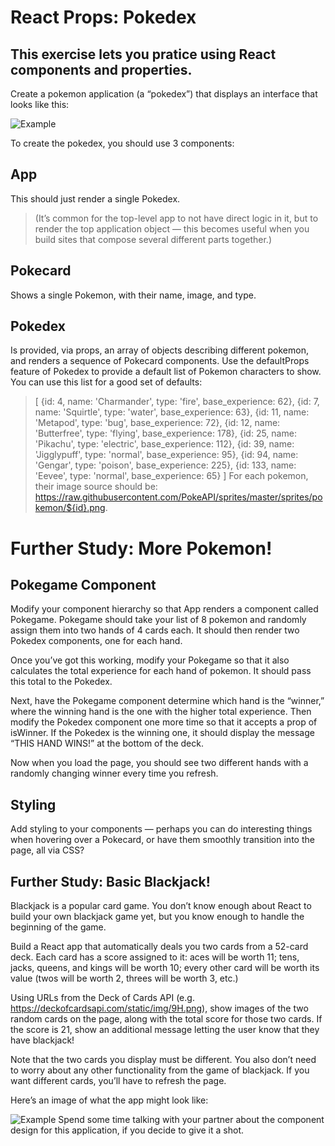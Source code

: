 # React Props: Pokedex
## This exercise lets you pratice using React components and properties.

Create a pokemon application (a “pokedex”) that displays an interface that looks like this:

![Example](http://curric.rithmschool.com/springboard/exercises/react-props-pokedex/_images/pokedex.png)

To create the pokedex, you should use 3 components:

## App
This should just render a single Pokedex.

>(It’s common for the top-level app to not have direct logic in it, but to render the top application object — this becomes useful when you build sites that compose several different parts together.)

## Pokecard
Shows a single Pokemon, with their name, image, and type.

## Pokedex
Is provided, via props, an array of objects describing different pokemon, and renders a sequence of Pokecard components.
Use the defaultProps feature of Pokedex to provide a default list of Pokemon characters to show. You can use this list for a good set of defaults:

> [
>   {id: 4, name: 'Charmander', type: 'fire', base_experience: 62},
>   {id: 7, name: 'Squirtle', type: 'water', base_experience: 63},
>   {id: 11, name: 'Metapod', type: 'bug', base_experience: 72},
>   {id: 12, name: 'Butterfree', type: 'flying', base_experience: 178},
>   {id: 25, name: 'Pikachu', type: 'electric', base_experience: 112},
>   {id: 39, name: 'Jigglypuff', type: 'normal', base_experience: 95},
>   {id: 94, name: 'Gengar', type: 'poison', base_experience: 225},
>   {id: 133, name: 'Eevee', type: 'normal', base_experience: 65}
> ]
For each pokemon, their image source should be: https://raw.githubusercontent.com/PokeAPI/sprites/master/sprites/pokemon/${id}.png.

# Further Study: More Pokemon!
## Pokegame Component
Modify your component hierarchy so that App renders a component called Pokegame. Pokegame should take your list of 8 pokemon and randomly assign them into two hands of 4 cards each. It should then render two Pokedex components, one for each hand.

Once you’ve got this working, modify your Pokegame so that it also calculates the total experience for each hand of pokemon. It should pass this total to the Pokedex.

Next, have the Pokegame component determine which hand is the “winner,” where the winning hand is the one with the higher total experience. Then modify the Pokedex component one more time so that it accepts a prop of isWinner. If the Pokedex is the winning one, it should display the message “THIS HAND WINS!” at the bottom of the deck.

Now when you load the page, you should see two different hands with a randomly changing winner every time you refresh.

## Styling
Add styling to your components — perhaps you can do interesting things when hovering over a Pokecard, or have them smoothly transition into the page, all via CSS?

## Further Study: Basic Blackjack!
Blackjack is a popular card game. You don’t know enough about React to build your own blackjack game yet, but you know enough to handle the beginning of the game.

Build a React app that automatically deals you two cards from a 52-card deck. Each card has a score assigned to it: aces will be worth 11; tens, jacks, queens, and kings will be worth 10; every other card will be worth its value (twos will be worth 2, threes will be worth 3, etc.)

Using URLs from the Deck of Cards API (e.g. https://deckofcardsapi.com/static/img/9H.png), show images of the two random cards on the page, along with the total score for those two cards. If the score is 21, show an additional message letting the user know that they have blackjack!

Note that the two cards you display must be different. You also don’t need to worry about any other functionality from the game of blackjack. If you want different cards, you’ll have to refresh the page.

Here’s an image of what the app might look like:

![Example](http://curric.rithmschool.com/springboard/exercises/react-props-pokedex/_images/blackjack.png)
Spend some time talking with your partner about the component design for this application, if you decide to give it a shot.
